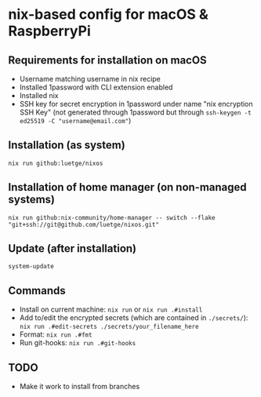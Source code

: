 # nix-based config for macOS & RaspberryPi

## Requirements for installation on macOS

* Username matching username in nix recipe
* Installed 1password with CLI extension enabled
* Installed nix
* SSH key for secret encryption in 1password under name "nix encryption SSH Key" (not generated through 1password but through `ssh-keygen -t ed25519 -C "username@email.com"`)

## Installation (as system)

`nix run github:luetge/nixos`

## Installation of home manager (on non-managed systems)
`nix run github:nix-community/home-manager -- switch --flake "git+ssh://git@github.com/luetge/nixos.git"`

## Update (after installation)

`system-update`

## Commands

* Install on current machine: `nix run` or `nix run .#install`
* Add to/edit the encrypted secrets (which are contained in `./secrets/`): `nix run .#edit-secrets ./secrets/your_filename_here`
* Format: `nix run .#fmt`
* Run git-hooks: `nix run .#git-hooks`

## TODO

* Make it work to install from branches
